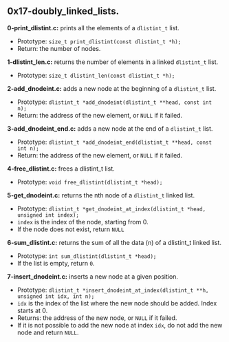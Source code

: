 ## 0x17-doubly_linked_lists.

**0-print_dlistint.c:** prints all the elements of a `dlistint_t` list.

- Prototype: `size_t print_dlistint(const dlistint_t *h);`
- Return: the number of nodes.

**1-dlistint_len.c:** returns the number of elements in a linked `dlistint_t` list.

- Prototype: `size_t dlistint_len(const dlistint_t *h);`

**2-add_dnodeint.c:** adds a new node at the beginning of a `dlistint_t` list.

- Prototype: `dlistint_t *add_dnodeint(dlistint_t **head, const int n);`
- Return: the address of the new element, or `NULL` if it failed.

**3-add_dnodeint_end.c:** adds a new node at the end of a `dlistint_t` list.

- Prototype: `dlistint_t *add_dnodeint_end(dlistint_t **head, const int n);`
- Return: the address of the new element, or `NULL` if it failed.

**4-free_dlistint.c:** frees a dlistint_t list.

- Prototype: `void free_dlistint(dlistint_t *head);`

**5-get_dnodeint.c:** returns the nth node of a `dlistint_t` linked list.

- Prototype: `dlistint_t *get_dnodeint_at_index(dlistint_t *head, unsigned int index);`
- `index` is the index of the node, starting from 0.
- If the node does not exist, return `NULL`

**6-sum_dlistint.c:** returns the sum of all the data (n) of a dlistint_t linked list.

- Prototype: `int sum_dlistint(dlistint_t *head);`
- If the list is empty, return `0`.

**7-insert_dnodeint.c:** inserts a new node at a given position.

- Prototype: `dlistint_t *insert_dnodeint_at_index(dlistint_t **h, unsigned int idx, int n);`
- `idx` is the index of the list where the new node should be added. Index starts at 0.
- Returns: the address of the new node, or `NULL` if it failed.
- If it is not possible to add the new node at index `idx`, do not add the new node and return `NULL`.
